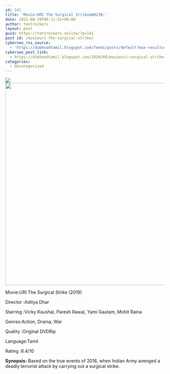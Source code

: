 ```yaml
---
id: 141
title: 'Movie:URI The Surgical Strike&#8230;'
date: 2021-08-29T06:11:51+00:00
author: tentrockers
layout: post
guid: https://tentrockers.online/?p=141
post id: /movieuri-the-surgical-strike/
cyberseo_rss_source:
  - 'https://dubhoodtamil.blogspot.com/feeds/posts/default?max-results=150&start-index=151'
cyberseo_post_link:
  - https://dubhoodtamil.blogspot.com/2020/08/movieuri-surgical-strike-2019-director.html
categories:
  - Uncategorized
---
```

<div class="media_block">
  <img src="https://1.bp.blogspot.com/-Tw58trF08Mk/Xyo0f85-mTI/AAAAAAAAA-s/44dvViYo4nM5DV0VLrYfKETHw8PSKXMTACLcBGAsYHQ/s72-c/images%2B%252815%2529.jpeg" class="media_thumbnail" />
</div>

<div class="separator">
  <a href="https://1.bp.blogspot.com/-Tw58trF08Mk/Xyo0f85-mTI/AAAAAAAAA-s/44dvViYo4nM5DV0VLrYfKETHw8PSKXMTACLcBGAsYHQ/s666/images%2B%252815%2529.jpeg"><img border="0" data-original-height="666" data-original-width="461" height="640" src="https://1.bp.blogspot.com/-Tw58trF08Mk/Xyo0f85-mTI/AAAAAAAAA-s/44dvViYo4nM5DV0VLrYfKETHw8PSKXMTACLcBGAsYHQ/s640/images%2B%252815%2529.jpeg" /></a>
</div>

Movie:URI The Surgical Strike (2019)

<div readability="20">
  Director<span> </span>:Aditya Dhar&nbsp;</p> 
  
  <p>
    Starring<span> </span>:Vicky Kaushal, Paresh Rawal, Yami Gautam, Mohit Raina
  </p>
  
  <p>
    Genres:Action, Drama, War
  </p>
  
  <p>
    Quality<span> </span>:Original DVDRip&nbsp;
  </p>
  
  <p>
    Language:Tamil&nbsp;
  </p>
  
  <p>
    Rating<span> </span>:8.4/10&nbsp;
  </p>
  
  <p>
    <b>Synopsis:</b> Based on the true events of 2016, when Indian Army avenged a deadly terrorist attack by carrying out a surgical strike.
  </p>
</div>